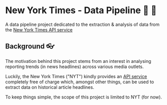 # New York Times - Data Pipeline 📰 🌃

A data pipeline project dedicated to the extraction &amp; analysis of data from the [New York Times API service](https://developer.nytimes.com/)

## Background 👓 

The motivation behind this project stems from an interest in analysing reporting trends (in news headlines) across various media outlets.

Luckily, the New York Times ("NYT") kindly provides an [API service](https://developer.nytimes.com/) completely free of charge which, amongst other things, can be used to extract data on historical article headlines.

To keep things simple, the scope of this project is limited to NYT (for now).


